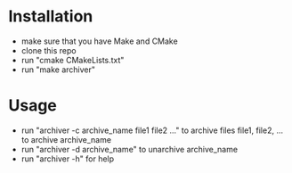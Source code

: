 # Installation

* make sure that you have Make and CMake
* clone this repo
* run "cmake CMakeLists.txt"
* run "make archiver"

# Usage 

* run "archiver -c archive_name file1 file2 ..." to archive files file1, file2, ... to archive archive_name
* run "archiver -d archive_name" to unarchive archive_name
* run "archiver -h" for help

